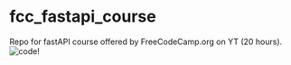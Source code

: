 # fcc_fastapi_course

Repo for fastAPI course offered by FreeCodeCamp.org on YT (20 hours).
![code!](https://github.com/k-zehnder/explore_ray/blob/main/speed_test.png)
